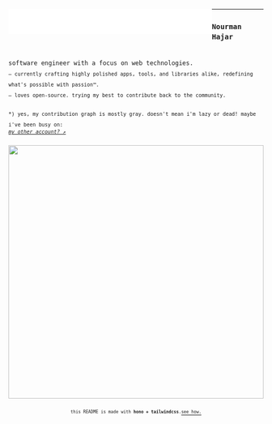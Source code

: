 <p>
<a href="https://nourman.com" target="_blank">
  <img align="left" src="./svg/link(text=nourman.com)(delay=0.3).svg">
</a>

<a href="https://linkedin.com/in/nourmanhajar" target="_blank">
  <img align="left" src="./svg/link(text=linkedin)(delay=0.6).svg">
</a>

<a href="https://noshon.vercel.app" target="_blank">
  <picture>
    <source media="(min-width: 958px)" srcset="./svg/link(text=noshon)(delay=1.5).svg">
    <img align="right" src="">
  </picture>
</a>

<a href="https://ziyo.nourman.com" target="_blank">
  <!-- <img align="right" src="./svg/link(text=ziyo)(delay=1.2).svg"> -->
  <picture>
    <source media="(min-width: 838px)" srcset="./svg/link(text=ziyo)(delay=1.2).svg">
    <img align="right" src="">
  </picture>
</a>

<a href="https://carakan.js.org" target="_blank">
  <!-- <img align="right" src="./svg/link(text=carakan.js)(delay=0.9).svg"> -->
  <picture>
    <source media="(min-width: 788px)" srcset="./svg/link(text=carakan.js)(delay=0.9).svg">
    <img align="right" src="">
  </picture>
</a>

<hr/>
</p>

<p align="left">
<h3><code><b>Nourman Hajar</b></code></h3>
<br/>
<code>software engineer with a focus on web technologies.</code>
<br/>
​<sub><code>‒ currently crafting highly polished apps, tools, and libraries alike, redefining what's possible with passion™️.</code></sub>
<br/>​
​​<sub><code>‒ loves open-source. trying my best to contribute back to the community.</code></sub>
<br/>
<br/>
​<sub><code>*) yes, my contribution graph is mostly gray. doesn't mean i'm lazy or dead! maybe i've been busy on:
</code></sub>
​<sup>
<code><i><a href="https://github.com/nourmanhajar">my other account? ↗</a></i></code>
</sup>

</p>

<a href="https://github.com/masnormen"><picture>
  <source media="(max-width: 1100px)" srcset="./svg/footer(delay=0)(mobile=true).svg" width="100%" height="500">
  <img src="./svg/footer(delay=0.3).svg" width="100%" height="250">
</picture></a>

<p align="center">
<code><sup><sub>this README is made with <b>hono + tailwindcss</b>.</code></sub></sup><code><a href="https://github.com/masnormen/masnormen"><sup><sub>see how.</sub></sup></a></code>

</p>

